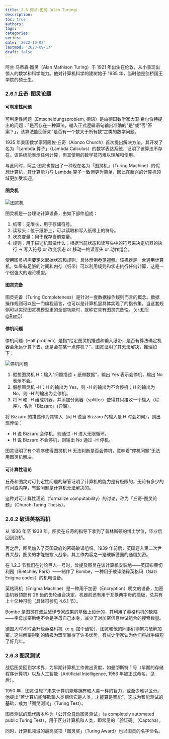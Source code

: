 ```yaml
---
title: 2.6 阿兰·图灵（Alan Turing）
description: 
toc: true
authors:
tags:
categories:
series:
date: '2022-10-02'
lastmod: '2023-09-17'
draft: false
---
```

阿兰·马蒂森·图灵（Alan Mathison Turing）于 1921 年出生在伦敦，从小表现出惊人的数学和科学能力。他对计算机科学的建树始于 1935 年，当时他是剑桥国王学院的硕士生。

### 2.6.1 丘奇-图灵论题

#### 可判定性问题

可判定性问题（Entscheidungsproblem, 德语）是由德国数学家大卫·希尔伯特提出的问题：「是否存在一种算法，输入正式逻辑语句输出准确的"是"或"否"答案？」，该算法能回答如“是否有一个数大于所有数”之类的数学问题。

1935 年美国数学家阿隆佐·丘奇（Alonzo Church）首次提出解决方法，其开发了名为「Lambda 算子」（Lambda Calculus）的数学表达系统，证明了该算法不存在。该系统能表示任何计算，但其使用的数学技巧难以理解和使用。

与此同时，阿兰·图灵也提出了一种现在名为「图灵机」（Turing Machine）的假想计算机，其计算能力与 Lambda 算子一致但更为简单，因此在新兴的计算机领域更加受欢迎。

#### 图灵机

![图灵机](https://zyin-1309341307.cos.ap-nanjing.myqcloud.com/note/%7B2023%3A%E5%B9%B4%201%3A%E6%9C%88%2011%3A%E6%97%A5%2017%3A%E6%97%B6%2033%3A%E5%88%86%2039%3A%E7%A7%92%20w9592x62141673429619426.png)

图灵机是一台理论计算设备，由如下部件组成：

1. 纸带：无限长，用于存储符号。
2. 读写头：位于纸带上，可以读取和写入纸带上的符号。
3. 状态变量：用于保存当前变量。
4. 规则：用于描述机器做什么；根据当前状态和读写头中的符号来决定机器的执行 -> 写入符号 or 改变状态 or 移动一格读写头 or 动作组合。

使用图灵机需要定义起始状态和规则，具体示例[参见视频](https://www.bilibili.com/video/BV1EW411u7th?t=154.5&p=15)。该机器是一台通用计算机，如果有足够的时间和内存（纸带）可以利用规则和状态执行任何计算，这是一个很强大的理论模型。

#### 图灵完备

图灵完备（Turing Completeness）是针对一套数据操作规则而言的概念。数据操作规则可以是一门编程语言，也可以是计算机里具体实现了的指令集。当这套规侧可以实现图灵机模型里的全部功能时，就称它具有图灵完备性。（cr.[知乎 @RanC](https://www.zhihu.com/question/20115374/answer/288346717)）

#### 停机问题

停机问题（Halt problem）是指“给定图灵机描述和输入纸带，是否有算法确定机器会永远计算下去，还是会在某一点停机？”，图灵证明了其无法解决，推理如下：

![停机问题](https://zyin-1309341307.cos.ap-nanjing.myqcloud.com/note/%7B2023%3A%E5%B9%B4%201%3A%E6%9C%88%2011%3A%E6%97%A5%2018%3A%E6%97%B6%2006%3A%E5%88%86%2029%3A%E7%A7%92%20yqb68j2gtm1673431589745.png)

1. 假想图灵机 H：输入“问题描述 + 纸带数据”，输出 Yes 表示会停机，输出 No 表示不会。
2. 假想图灵机 -H：H 的输出为 Yes，则 -H 的输出为不会停机；H 的输出为 No，则 -H 的输出为会停机。
3. 将 H 和 -H 组成机器，并添加分离器（splitter）使得其只接收一个输入（程序），名为「Bizzaro」(异魔)。

将 Bizzaro 的描述作为其输入（问 H 说当 Bizzaro 的输入是 H 时会如何），则出现悖论：

- H 说 Bizzaro 会停机，则通过 -H 进入无限循环。
- H 说 Bizzaro 不会停机，则输出 No 通过 -H 停机。

图灵证明了有个程序使得图灵机 H 无法判断是否会停机，意味着“停机问题”无法用图灵机解决。

#### 可计算性理论

丘奇和图灵对可判定性问题的解答证明了计算机的能力是有极限的，无论有多少的时间或内存，有些问题是计算机无法解决的。

这种对可计算性理论（formalize computability）的讨论，称为「丘奇-图灵论题」（Church-Turing Thesis）。

### 2.6.2 破译英格玛机

从 1936 年至 1938 年，图灵在丘奇的指导下拿到了普林斯顿的博士学位，毕业后回到剑桥。

再之后，图灵加入了英国政府的密码破译组织。1939 年前后，英国卷入第二次世界大战，图灵的才能被投入战争，其工作内容之一是破解德国的通信加密。

在 1.2.3  节我们在讨论巨人一号时，曾提及图灵在该计算机安装地——英国布莱切利园（Bletchley Park）——制作了 Bombe，一种用于破译纳粹英格玛（Nazi Enigma codes）的机电设备。

英格玛机（Enigma Machine）是一种用于加密（Encryption）明文的设备，加密由机器顶部有 26 齿的齿轮组合决定，机器前还有用于互换两字母的插板，总共有上十亿种可能（具体可参见 4.6.1 节）。

Bombe 是图灵在波兰破译专家成果的基础上设计的，其利用了英格玛机的缺陷——字母加密后绝不会是字母自己本身，减少了对加密信息尝试组合的搜索数量。

德国人时不时会升级英格玛机（e.g. 加个齿轮），图灵和他的同事们则努力破解加密。这些解密得到的情报为盟军赢得了许多优势，有些史学家认为他们将战争缩短了好几年。

### 2.6.3 图灵测试

战后图灵回到学术界，为早期计算机工作做出贡献，如曼彻斯特 1 号（早期的存储程序计算机）以及人工智能（Aritificial Intelligence, 1956 年被正式命名，见后）。

1950 年，图灵设想了未来计算机能够拥有和人类一样的智力，或至少难以区分。他提出“若计算机能够欺骗人类相信它是人类，才能算是智能”，这成为智能测试的基础，成为「图灵测试」（Turing Test）。

图灵测试的现代版本称为「公开全自动图灵测试」（a completely automated public Turing Test），用于区分计算机和人类，即常见的「验证码」（Captcha）。

同时，计算机领域的最高奖项「图灵奖」（Turing Award）也以图灵的名字命名。